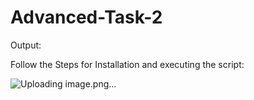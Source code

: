 # Advanced-Task-2

Output:

Follow the Steps for Installation and executing the script:


![Uploading image.png…]()
